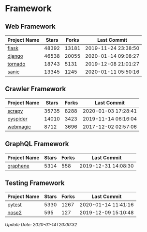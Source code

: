 # Framework

## Web Framework

| Project Name | Stars | Forks | Last Commit |
| ------------ | ----- | ----- | ----------- |
| [flask](https://github.com/pallets/flask) | 48392 | 13181 | 2019-11-24 23:38:50 |
| [django](https://github.com/django/django) | 46538 | 20055 | 2020-01-14 09:08:27 |
| [tornado](https://github.com/tornadoweb/tornado) | 18743 | 5131 | 2019-12-08 21:01:27 |
| [sanic](https://github.com/huge-success/sanic) | 13345 | 1245 | 2020-01-11 05:50:16 |

## Crawler Framework

| Project Name | Stars | Forks | Last Commit |
| ------------ | ----- | ----- | ----------- |
| [scrapy](https://github.com/scrapy/scrapy) | 35735 | 8288 | 2020-01-03 17:28:41 |
| [pyspider](https://github.com/binux/pyspider) | 14010 | 3423 | 2019-11-14 06:16:04 |
| [webmagic](https://github.com/code4craft/webmagic) | 8712 | 3696 | 2017-12-02 02:57:06 |

## GraphQL Framework

| Project Name | Stars | Forks | Last Commit |
| ------------ | ----- | ----- | ----------- |
| [graphene](https://github.com/graphql-python/graphene) | 5314 | 558 | 2019-12-31 14:08:30 |

## Testing Framework

| Project Name | Stars | Forks | Last Commit |
| ------------ | ----- | ----- | ----------- |
| [pytest](https://github.com/pytest-dev/pytest) | 5330 | 1267 | 2020-01-14 11:41:16 |
| [nose2](https://github.com/nose-devs/nose2) | 595 | 127 | 2019-12-09 15:10:48 |

*Update Date: 2020-01-14T20:00:32*